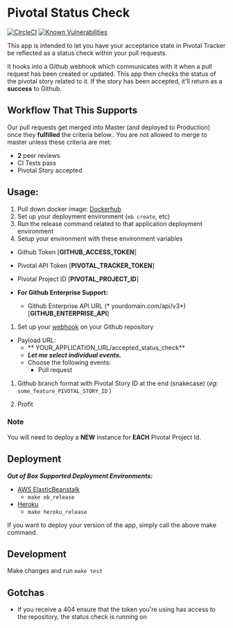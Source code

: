 # Pivotal Status Check

[![CircleCI](https://circleci.com/gh/xogroup/pivotal-status-check/tree/master.svg?style=svg)](https://circleci.com/gh/xogroup/pivotal-status-check/tree/master) [![Known Vulnerabilities](https://snyk.io/test/github/xogroup/pivotal-status-check/badge.svg)](https://snyk.io/test/github/xogroup/pivotal-status-check)

This app is intended to let you have your acceptance state in Pivotal Tracker be reflected as a status check within your pull requests.

It hooks into a Github webhook which communicates with it when a pull request has been created or updated. This app then checks the status of the pivotal story related to it. If the story has been accepted, it'll return as a **success** to Github.

## Workflow That This Supports

Our pull requests get merged into Master (and deployed to Production) once they **fulfilled** the criteria below.. You are not allowed to merge to master unless these criteria are met:

* **2** peer reviews
* CI Tests pass
* Pivotal Story accepted

## Usage:

1. Pull down docker image:  [Dockerhub](https://hub.docker.com/r/justneph/pivotal-status-check/)
1. Set up your deployment environment (```eb create```, etc)
1. Run the release command related to that application deployment environment
1. Setup your environment with these environment variables
  * Github Token [**GITHUB_ACCESS_TOKEN**]
  * Pivotal API Token [**PIVOTAL_TRACKER_TOKEN**]
  * Pivotal Project ID [**PIVOTAL_PROJECT_ID**]

  * **For Github Enterprise Support:**
    * Github Enterprise API URL (* yourdomain.com/api/v3*) [**GITHUB_ENTERPRISE_API**]
1. Set up your [webhook](https://developer.github.com/webhooks/) on your Github repository
  * Payload URL:
    * ** YOUR_APPLICATION_URL/accepted_status_check**
    * ***Let me select individual events.***
    * Choose the following events:
      * Pull request
1. Github branch format with Pivotal Story ID at the end (snakecase) (*eg:* ```some_feature_PIVOTAL_STORY_ID``` )

1. Profit

### Note

You will need to deploy a **NEW** instance for **EACH** Pivotal Project Id.

## Deployment

***Out of Box Supported Deployment Environments:***
* [AWS ElasticBeanstalk](https://aws.amazon.com/elasticbeanstalk/)
  * ```make eb_release```
* [Heroku](http://www.heroku.com)
  * ```make heroku_release```

If you want to deploy your version of the app, simply call the above make command.

## Development

Make changes and run ```make test```

## Gotchas

* If you receive a 404 ensure that the token you're using has access to the repository, the status check is running on
